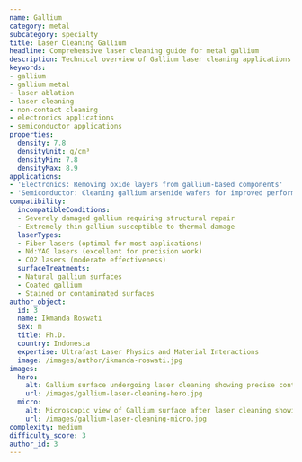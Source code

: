 ```yaml
---
name: Gallium
category: metal
subcategory: specialty
title: Laser Cleaning Gallium
headline: Comprehensive laser cleaning guide for metal gallium
description: Technical overview of Gallium laser cleaning applications and parameters
keywords:
- gallium
- gallium metal
- laser ablation
- laser cleaning
- non-contact cleaning
- electronics applications
- semiconductor applications
properties:
  density: 7.8
  densityUnit: g/cm³
  densityMin: 7.8
  densityMax: 8.9
applications:
- 'Electronics: Removing oxide layers from gallium-based components'
- 'Semiconductor: Cleaning gallium arsenide wafers for improved performance'
compatibility:
  incompatibleConditions:
  - Severely damaged gallium requiring structural repair
  - Extremely thin gallium susceptible to thermal damage
  laserTypes:
  - Fiber lasers (optimal for most applications)
  - Nd:YAG lasers (excellent for precision work)
  - CO2 lasers (moderate effectiveness)
  surfaceTreatments:
  - Natural gallium surfaces
  - Coated gallium
  - Stained or contaminated surfaces
author_object:
  id: 3
  name: Ikmanda Roswati
  sex: m
  title: Ph.D.
  country: Indonesia
  expertise: Ultrafast Laser Physics and Material Interactions
  image: /images/author/ikmanda-roswati.jpg
images:
  hero:
    alt: Gallium surface undergoing laser cleaning showing precise contamination removal
    url: /images/gallium-laser-cleaning-hero.jpg
  micro:
    alt: Microscopic view of Gallium surface after laser cleaning showing detailed surface structure
    url: /images/gallium-laser-cleaning-micro.jpg
complexity: medium
difficulty_score: 3
author_id: 3
---
```

